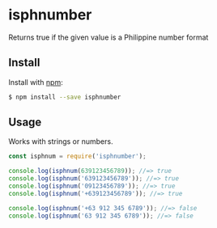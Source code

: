# isphnumber
Returns true if the given value is a Philippine number format

## Install

Install with [npm](https://www.npmjs.com/):

```sh
$ npm install --save isphnumber
```
## Usage

Works with strings or numbers.

```js
const isphnum = require('isphnumber');

console.log(isphnum(639123456789)); //=> true
console.log(isphnum('639123456789')); //=> true
console.log(isphnum('09123456789')); //=> true
console.log(isphnum('+639123456789')); //=> true

console.log(isphnum('+63 912 345 6789')); //=> false
console.log(isphnum('63 912 345 6789')); //=> false
```
